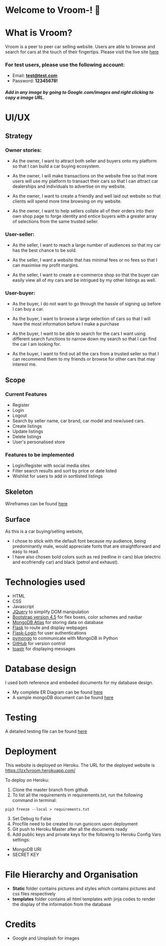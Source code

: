 # Welcome to Vroom-!    :car:



# What is Vroom?
Vroom is a peer to peer car selling website. Users are able to browse and search for cars at the touch of their fingertips.
Please visit the live site [here](https://lzx1vroom.herokuapp.com/) 

### For test users, please use the following account:
- Email: **test@test.com**
- Password: **12345678!**
##### Add in any image by going to Google.com/images and right clicking to copy a image URL.


# UI/UX


## Strategy
### Owner stories:

- As the owner, I want to attract both seller and buyers onto my platform so that I can build a car buying ecosystem.

- As the owner, I will make transactions on the website free so that more users will use my platform to transact their cars so that I can attract car 
dealerships and individuals to advertise on my website.

- As the owner, I want to create a friendly and well laid out website so that clients will spend more time browsing on my website.

- As the owner, I want to help sellers collate all of their orders into their own shop page to forge identity and entice buyers with a greater array of selections
from the same trusted seller.

### User-seller:

- As the seller, I want to reach a large number of audiences so that my car has the best chance to be sold.

- As the seller, I want a website that has minimal fees or no fees so that I can maximise my profit margins.

- As the seller, I want to create a e-commerce shop so that the buyer can easily view all of my cars and be intrigued by my other listings as well.

### User-buyer:

- As the buyer, I do not want to go through the hassle of signing up before I can buy a car.

- As the buyer, I want to browse a large selection of cars so that I will have the most information before I make a purchase

- As the buyer, I want to be able to search for the cars I want using different search functions to narrow down my search so that I can find the
car I am looking for.

- As the buyer, I want to find out all the cars from a trusted seller so that I can recommend them to my friends or browse for other cars that may interest me.


## Scope

### Current Features

- Register
- Login
- Logout
- Search by seller name, car brand, car model and new/used cars.
- Create listings
- Update listings
- Delete listings
- User's personalised store

### Features to be implemented

- Login/Register with social media sites
- Filter search results and sort by price or date listed
- Wishlist for users to add in sortlisted listings

## Skeleton

Wireframes can be found [here](https://github.com/liuzhenxin2/vroom-/blob/master/vroom.pdf)


## Surface

As this is a car buying/selling website, 
- I chose to stick with the default font because my audience, being predominantly male, would appreciate fonts that are straightforward and easy to read. 
- I have also chosen bold colors such as red (redline in cars) blue (electric and ecofriendly car) and black (petrol and exhaust).


# Technologies used

- HTML
- CSS
- Javascript
- [JQuery](https://jquery.com/) to simplify DOM manipulation
- [Bootstrap version 4.5](https://getbootstrap.com/docs/4.5/getting-started/introduction/) for flex boxes, color schemes and navbar
- [MongoDB Atlas](mongodb.com) for storing data on database
- [Flask](https://flask.palletsprojects.com/en/1.1.x/) to route and display webpages
- [Flask-Login](https://flask-login.readthedocs.io/en/latest/) for user authentications
- [pymongo](https://pymongo.readthedocs.io/en/stable/) to communicate with MongoDB in Python
- [GitHub](https://github.com/) for version control
- [toastr](https://github.com/CodeSeven/toastr) for displaying messages

# Database design

I used both reference and embeded documents for my database design.
- My complete ER Diagram can be found [here](https://github.com/liuzhenxin2/vroom-/blob/master/Vroom%20ERD.pdf)
- A sample mongoDB document can be found [here](https://github.com/liuzhenxin2/vroom-/blob/master/Vroom%20sample%20mongo%20doc.png)

# Testing

A detailed testing file can be found [here]()

# Deployment

This website is deployed on Heroku. The URL for the deployed website is https://lzx1vroom.herokuapp.com/

To deploy on Heroku:

1. Clone the master branch from github
2. To list all the requirements in requirements.txt, run the following command in terminal:
``` 
pip3 freeze --local > requirements.txt 
```
3. Set Debug to False
4. Procfile need to be created to run gunicorn upon deployment
5. Git push to Heroku Master after all the documents ready
6. Add public keys and private keys for the following to Heroku Config Vars settings:
 - MongoDB URI
 - SECRET KEY

# File Hierarchy and Organisation

- **Static** folder contains pictures and styles which contains pictures and css files respectively 
- **templates** folder contains all html templates with jinja codes to render the display of the information from the database

# Credits

- Google and Unsplash for images



































